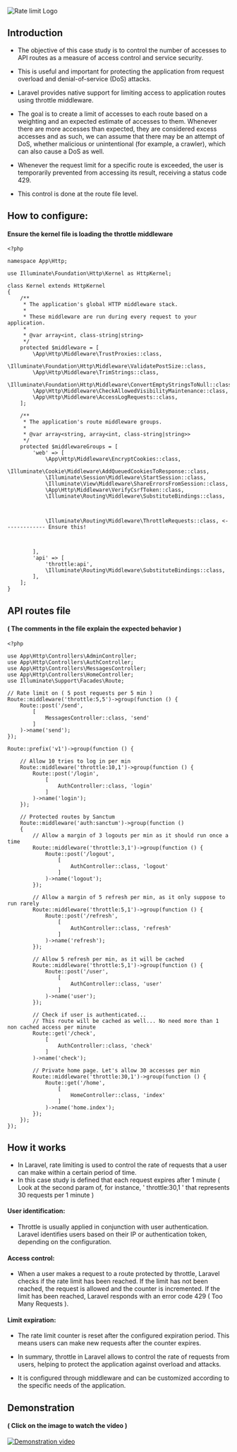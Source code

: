 ![Rate limit Logo](https://jgomes.site/images/cs/rate-limit.jpg)

## Introduction

- The objective of this case study is to control the number of accesses to API routes as a measure of access control and service security.

- This is useful and important for protecting the application from request overload and denial-of-service (DoS) attacks.

- Laravel provides native support for limiting access to application routes using throttle middleware.

- The goal is to create a limit of accesses to each route based on a weighting and an expected estimate of accesses to them. Whenever there are more accesses than expected, they are considered excess accesses and as such, we can assume that there may be an attempt of DoS, whether malicious or unintentional (for example, a crawler), which can also cause a DoS as well.

- Whenever the request limit for a specific route is exceeded, the user is temporarily prevented from accessing its result, receiving a status code 429.

- This control is done at the route file level.

## How to configure:
#### Ensure the kernel file is loading the throttle middleware
```
<?php

namespace App\Http;

use Illuminate\Foundation\Http\Kernel as HttpKernel;

class Kernel extends HttpKernel
{
    /**
     * The application's global HTTP middleware stack.
     *
     * These middleware are run during every request to your application.
     *
     * @var array<int, class-string|string>
     */
    protected $middleware = [
        \App\Http\Middleware\TrustProxies::class,
        \Illuminate\Foundation\Http\Middleware\ValidatePostSize::class,
        \App\Http\Middleware\TrimStrings::class,
        \Illuminate\Foundation\Http\Middleware\ConvertEmptyStringsToNull::class,
        \App\Http\Middleware\CheckAllowedVisibilityMaintenance::class,
        \App\Http\Middleware\AccessLogRequests::class,
    ];

    /**
     * The application's route middleware groups.
     *
     * @var array<string, array<int, class-string|string>>
     */
    protected $middlewareGroups = [
        'web' => [
            \App\Http\Middleware\EncryptCookies::class,
            \Illuminate\Cookie\Middleware\AddQueuedCookiesToResponse::class,
            \Illuminate\Session\Middleware\StartSession::class,
            \Illuminate\View\Middleware\ShareErrorsFromSession::class,
            \App\Http\Middleware\VerifyCsrfToken::class,
            \Illuminate\Routing\Middleware\SubstituteBindings::class,
            
            
            
            \Illuminate\Routing\Middleware\ThrottleRequests::class, <------------- Ensure this!
            
            
            
        ],
        'api' => [
            'throttle:api',
            \Illuminate\Routing\Middleware\SubstituteBindings::class,
        ],
    ];
}

```

## API routes file 
#### ( The comments in the file explain the expected behavior )
```
<?php

use App\Http\Controllers\AdminController;
use App\Http\Controllers\AuthController;
use App\Http\Controllers\MessagesController;
use App\Http\Controllers\HomeController;
use Illuminate\Support\Facades\Route;

// Rate limit on ( 5 post requests per 5 min )
Route::middleware('throttle:5,5')->group(function () {
    Route::post('/send',
        [
            MessagesController::class, 'send'
        ]
    )->name('send');
});

Route::prefix('v1')->group(function () {

    // Allow 10 tries to log in per min
    Route::middleware('throttle:10,1')->group(function () {
        Route::post('/login',
            [
                AuthController::class, 'login'
            ]
        )->name('login');
    });

    // Protected routes by Sanctum
    Route::middleware('auth:sanctum')->group(function ()
    {
        // Allow a margin of 3 logouts per min as it should run once a time
        Route::middleware('throttle:3,1')->group(function () {
            Route::post('/logout',
                [
                    AuthController::class, 'logout'
                ]
            )->name('logout');
        });

        // Allow a margin of 5 refresh per min, as it only suppose to run rarely
        Route::middleware('throttle:5,1')->group(function () {
            Route::post('/refresh',
                [
                    AuthController::class, 'refresh'
                ]
            )->name('refresh');
        });

        // Allow 5 refresh per min, as it will be cached
        Route::middleware('throttle:5,1')->group(function () {
            Route::post('/user',
                [
                    AuthController::class, 'user'
                ]
            )->name('user');
        });

        // Check if user is authenticated...
        // This route will be cached as well... No need more than 1 non cached access per minute
        Route::get('/check',
            [
                AuthController::class, 'check'
            ]
        )->name('check');

        // Private home page. Let's allow 30 accesses per min
        Route::middleware('throttle:30,1')->group(function () {
            Route::get('/home',
                [
                    HomeController::class, 'index'
                ]
            )->name('home.index');
        });
    });
});

```

## How it works

- In Laravel, rate limiting is used to control the rate of requests that a user can make within a certain period of time.
- In this case study is defined that each request expires after 1 minute ( Look at the second param of, for instance, ' throttle:30,1 ' that represents 30 requests per 1 minute )

#### User identification: 
- Throttle is usually applied in conjunction with user authentication. Laravel identifies users based on their IP or authentication token, depending on the configuration.

#### Access control: 
- When a user makes a request to a route protected by throttle, Laravel checks if the rate limit has been reached. If the limit has not been reached, the request is allowed and the counter is incremented. If the limit has been reached, Laravel responds with an error code 429 ( Too Many Requests ).

#### Limit expiration: 
- The rate limit counter is reset after the configured expiration period. This means users can make new requests after the counter expires.

- In summary, throttle in Laravel allows to control the rate of requests from users, helping to protect the application against overload and attacks. 

- It is configured through middleware and can be customized according to the specific needs of the application.


## Demonstration
#### ( Click on the image to watch the video )
[![Demonstration video](https://jgomes.site/images/cs/git-branch-protection-video-thumbnail.jpg)](http://www.youtube.com/watch?v=UJc0J425O84)
